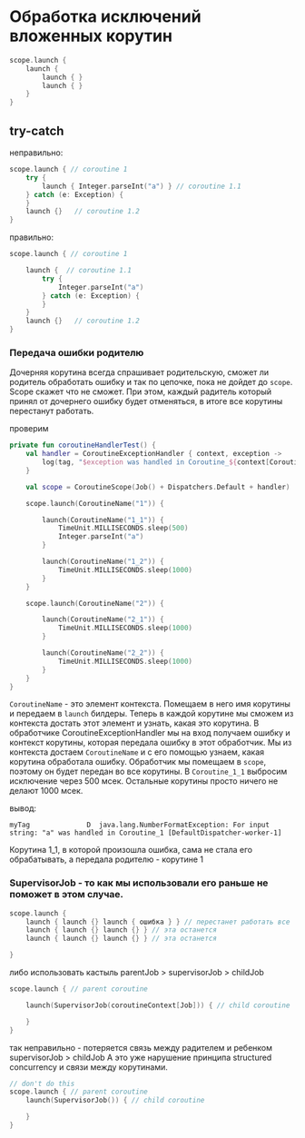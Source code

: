 # **Обработка исключений вложенных корутин**

```kotlin
scope.launch {
    launch {
        launch { }
        launch { }
    }
}
```

## try-catch

неправильно:

```kotlin
scope.launch { // coroutine 1
    try {
        launch { Integer.parseInt("a") } // coroutine 1.1
    } catch (e: Exception) {
    }
    launch {}   // coroutine 1.2
}
```

правильно:

```kotlin
scope.launch { // coroutine 1

    launch {  // coroutine 1.1
        try {
            Integer.parseInt("a")
        } catch (e: Exception) {
        }
    }
    launch {}   // coroutine 1.2
}
```

### Передача ошибки родителю

Дочерняя корутина всегда спрашивает родительскую, сможет ли родитель обработать ошибку и так по
цепочке, пока не дойдет до `scope`. Scope скажет что не сможет.
При этом, каждый радитель который принял от дочернего ошибку будет отменяться, в итоге все корутины
перестанут работать.

проверим

```kotlin
private fun coroutineHandlerTest() {
    val handler = CoroutineExceptionHandler { context, exception ->
        log(tag, "$exception was handled in Coroutine_${context[CoroutineName]?.name}")
    }

    val scope = CoroutineScope(Job() + Dispatchers.Default + handler)

    scope.launch(CoroutineName("1")) {

        launch(CoroutineName("1_1")) {
            TimeUnit.MILLISECONDS.sleep(500)
            Integer.parseInt("a")
        }

        launch(CoroutineName("1_2")) {
            TimeUnit.MILLISECONDS.sleep(1000)
        }
    }

    scope.launch(CoroutineName("2")) {

        launch(CoroutineName("2_1")) {
            TimeUnit.MILLISECONDS.sleep(1000)
        }

        launch(CoroutineName("2_2")) {
            TimeUnit.MILLISECONDS.sleep(1000)
        }
    }
}
```

`CoroutineName` - это элемент контекста. Помещаем в него имя корутины и передаем в `launch` билдеры.
Теперь в каждой корутине мы сможем из контекста достать этот элемент и узнать, какая это корутина. В
обработчике CoroutineExceptionHandler мы на вход получаем ошибку и контекст корутины, которая
передала ошибку в этот обработчик. Мы из контекста достаем `CoroutineName` и с его помощью узнаем,
какая корутина обработала ошибку. Обработчик мы помещаем в `scope`, поэтому он будет передан во все
корутины. В `Coroutine_1_1` выбросим исключение через 500 мсек. Остальные корутины просто ничего не
делают 1000 мсек.

вывод:

```
myTag              D  java.lang.NumberFormatException: For input string: "a" was handled in Coroutine_1 [DefaultDispatcher-worker-1]
```

Корутина 1_1, в которой произошла ошибка, сама не стала его обрабатывать, а передала родителю -
корутине 1

### SupervisorJob - то как мы использовали его раньше не поможет в этом случае.

```kotlin
scope.launch {
    launch { launch {} launch { ошибка } } // перестанет работать все
    launch { launch {} launch {} } // эта останется
    launch { launch {} launch {} } // эта останется

}
```

либо использовать кастыль
parentJob > supervisorJob > childJob

```kotlin
scope.launch { // parent coroutine

    launch(SupervisorJob(coroutineContext[Job])) { // child coroutine

    }
}
```

так неправильно - потеряется связь между радителем и ребенком
supervisorJob > childJob
А это уже нарушение принципа structured concurrency и связи между корутинами.

```kotlin
// don't do this 
scope.launch { // parent coroutine
    launch(SupervisorJob()) { // child coroutine

    }
}
```
    